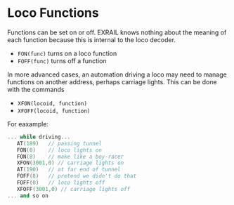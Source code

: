 # Loco Functions

Functions can be set on or off. EXRAIL knows nothing about the meaning of each function because this is internal to the loco decoder.


- `FON(func)`  turns on a loco function
- `FOFF(func)` turns off a function

In more advanced cases, an automation driving a loco may need to manage functions on another address, perhaps carriage lights. This can be done with the commands

- `XFON(locoid, function)`
- `XFOFF(locoid, function)`

For eaxample:

```cpp
... while driving...
   AT(189)   // passing tunnel
   FON(0)    // loco lights on
   FON(8)    // make like a boy-racer  
   XFON(3001,0) // carriage lights on
   AT(190)   // at far end of tunnel
   FOFF(8)   // pretend we didn't do that
   FOFF(0)   // loco lights off
   XFOFF(3001,0) // carriage lights off
... and so on
```

